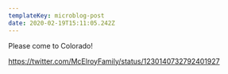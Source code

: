 ```yaml
---
templateKey: microblog-post
date: 2020-02-19T15:11:05.242Z
---
```


Please come to Colorado!

https://twitter.com/McElroyFamily/status/1230140732792401927
